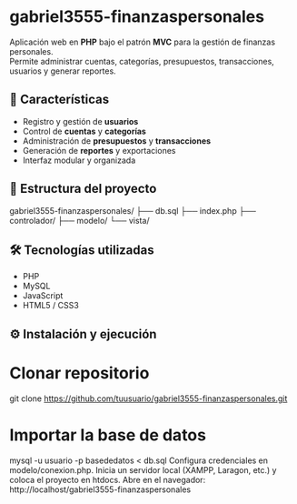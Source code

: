 # gabriel3555-finanzaspersonales  

Aplicación web en **PHP** bajo el patrón **MVC** para la gestión de finanzas personales.  
Permite administrar cuentas, categorías, presupuestos, transacciones, usuarios y generar reportes.  

## 🚀 Características  
- Registro y gestión de **usuarios**  
- Control de **cuentas** y **categorías**  
- Administración de **presupuestos** y **transacciones**  
- Generación de **reportes** y exportaciones  
- Interfaz modular y organizada  

## 📂 Estructura del proyecto  

gabriel3555-finanzaspersonales/
├── db.sql
├── index.php
├── controlador/
├── modelo/
└── vista/

## 🛠️ Tecnologías utilizadas  
- PHP  
- MySQL  
- JavaScript  
- HTML5 / CSS3  

## ⚙️ Instalación y ejecución  

# Clonar repositorio
git clone https://github.com/tuusuario/gabriel3555-finanzaspersonales.git

# Importar la base de datos
mysql -u usuario -p basededatos < db.sql
Configura credenciales en modelo/conexion.php.
Inicia un servidor local (XAMPP, Laragon, etc.) y coloca el proyecto en htdocs.
Abre en el navegador:
http://localhost/gabriel3555-finanzaspersonales
